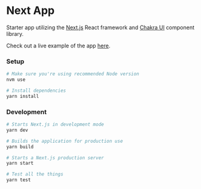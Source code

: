 # Next App

Starter app utilizing the [Next.js](https://nextjs.org/) React framework and [Chakra UI](https://chakra-ui.com/) component library.

Check out a live example of the app [here](https://next-app.seth.now.sh).

### Setup

```bash
# Make sure you're using recommended Node version
nvm use

# Install dependencies
yarn install
```

### Development

```bash
# Starts Next.js in development mode
yarn dev

# Builds the application for production use
yarn build

# Starts a Next.js production server
yarn start

# Test all the things
yarn test
```
